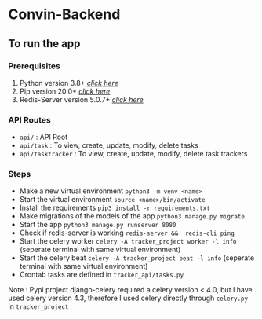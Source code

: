 # Convin-Backend

## To run the app 

### Prerequisites 

1. Python version 3.8+ [*click here*](https://dev.to/mortoray/how-to-install-python-3-8-on-ubuntu-1bp4)
1. Pip version 20.0+ [*click here*](https://linuxize.com/post/how-to-install-pip-on-ubuntu-18.04/)
1. Redis-Server version 5.0.7+ [*click here*](https://redis.io/download)

### API Routes 

- `api/` : API Root 
- `api/task` : To view, create, update, modify, delete tasks
- `api/tasktracker` : To view, create, update, modify, delete task trackers


### Steps

- Make a new virtual environment `python3 -m venv <name>`
- Start the virtual environment `source <name>/bin/activate`
- Install the requirements `pip3 install -r requirements.txt`
- Make migrations of the models of the app `python3 manage.py migrate`
- Start the app `python3 manage.py runserver 8080`
- Check if redis-server is working `redis-server &&  redis-cli ping`
- Start the celery worker `celery -A tracker_project worker -l info` (seperate terminal with same virtual environment)
- Start the celery beat `celery -A tracker_project beat -l info` (seperate terminal with same virtual environment)
- Crontab tasks are defined in `tracker_api/tasks.py`


Note :  Pypi project django-celery required a celery version < 4.0, but I have used celery version 4.3, therefore I used celery directly through `celery.py` in `tracker_project`